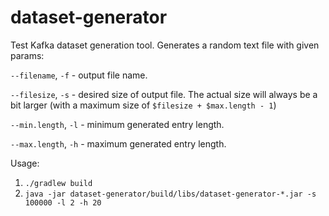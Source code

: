 dataset-generator
================

Test Kafka dataset generation tool. Generates a random text file with given params:

`--filename`, `-f` - output file name.

`--filesize`, `-s` - desired size of output file. The actual size will always be a bit larger (with a maximum size of `$filesize + $max.length - 1`)

`--min.length`, `-l` - minimum generated entry length.

`--max.length`, `-h` - maximum generated entry length.

Usage:

1. `./gradlew build`
2. `java -jar dataset-generator/build/libs/dataset-generator-*.jar -s 100000 -l 2 -h 20`
